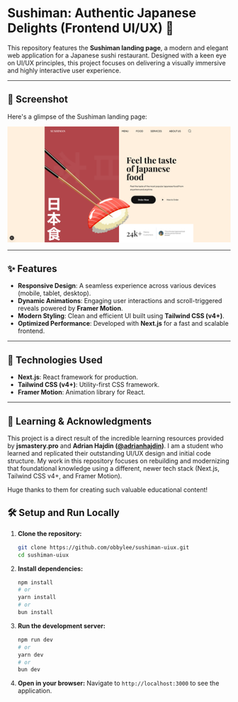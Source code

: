 # Sushiman: Authentic Japanese Delights (Frontend UI/UX) 🍣

This repository features the **Sushiman landing page**, a modern and elegant web application for a Japanese sushi restaurant. Designed with a keen eye on UI/UX principles, this project focuses on delivering a visually immersive and highly interactive user experience.

---

## 📸 Screenshot

Here's a glimpse of the Sushiman landing page:

![Screenshot of the Sushiman Landing Page](assets/sushiman.png)

---

## ✨ Features

- **Responsive Design**: A seamless experience across various devices (mobile, tablet, desktop).
- **Dynamic Animations**: Engaging user interactions and scroll-triggered reveals powered by **Framer Motion**.
- **Modern Styling**: Clean and efficient UI built using **Tailwind CSS (v4+)**.
- **Optimized Performance**: Developed with **Next.js** for a fast and scalable frontend.

---

## 🚀 Technologies Used

- **Next.js**: React framework for production.
- **Tailwind CSS (v4+)**: Utility-first CSS framework.
- **Framer Motion**: Animation library for React.

---

## 🙏 Learning & Acknowledgments

This project is a direct result of the incredible learning resources provided by **jsmastery.pro** and **Adrian Hajdin ([@adrianhajdin](https://github.com/adrianhajdin))**. I am a student who learned and replicated their outstanding UI/UX design and initial code structure. My work in this repository focuses on rebuilding and modernizing that foundational knowledge using a different, newer tech stack (Next.js, Tailwind CSS v4+, and Framer Motion).

Huge thanks to them for creating such valuable educational content!

## 🛠️ Setup and Run Locally

1.  **Clone the repository:**
    ```bash
    git clone https://github.com/obbylee/sushiman-uiux.git
    cd sushiman-uiux
    ```
2.  **Install dependencies:**
    ```bash
    npm install
    # or
    yarn install
    # or
    bun install
    ```
3.  **Run the development server:**
    ```bash
    npm run dev
    # or
    yarn dev
    # or
    bun dev
    ```
4.  **Open in your browser:**
    Navigate to `http://localhost:3000` to see the application.
